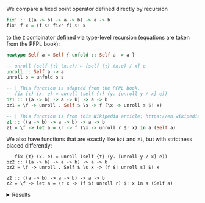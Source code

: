We compare a fixed point operator defined directly by recursion

```haskell
fix' :: ((a -> b) -> a -> b) -> a -> b
fix' f x = (f $! fix' f) $! x
```

to the `Z` combinator defined via type-level recursion (equations are taken from the PFPL book):

```haskell
newtype Self a = Self { unfold :: Self a -> a }

-- unroll (self {τ} (x.e)) ↦ [self {τ} (x.e) / x] e
unroll :: Self a -> a
unroll s = unfold s s

-- | This function is adapted from the PFPL book.
-- fix {τ} (x. e) = unroll (self {τ} (y. [unroll y / x] e))
bz1 :: ((a -> b) -> a -> b) -> a -> b
bz1 = \f -> unroll . Self $ \s -> f (\x -> unroll s $! x)

-- | This function is from this Wikipedia article: https://en.wikipedia.org/wiki/Fixed-point_combinator#Strict_functional_implementation
z1 :: ((a -> b) -> a -> b) -> a -> b
z1 = \f -> let a = \r -> f (\x -> unroll r $! x) in a (Self a)
```

We also have functions that are exactly like `bz1` and `z1`, but with strictness placed differently:

```
-- fix {τ} (x. e) = unroll (self {τ} (y. [unroll y / x] e))
bz2 :: ((a -> b) -> a -> b) -> a -> b
bz2 = \f -> unroll . Self $ \s x -> (f $! unroll s) $! x

z2 :: ((a -> b) -> a -> b) -> a -> b
z2 = \f -> let a = \r x -> (f $! unroll r) $! x in a (Self a)
```

<details><summary> Results </summary><p>

benchmarking countdownBy/fix'/100000
time                 22.89 ms   (21.36 ms .. 24.08 ms)

                     0.983 R²   (0.956 R² .. 0.997 R²)

mean                 23.11 ms   (22.41 ms .. 23.59 ms)

std dev              1.369 ms   (952.1 μs .. 1.983 ms)

variance introduced by outliers: 24% (moderately inflated)


benchmarking countdownBy/bz1/100000
time                 22.68 ms   (20.55 ms .. 24.76 ms)

                     0.954 R²   (0.907 R² .. 0.982 R²)

mean                 21.01 ms   (19.27 ms .. 22.22 ms)

std dev              3.320 ms   (2.488 ms .. 4.363 ms)

variance introduced by outliers: 68% (severely inflated)


benchmarking countdownBy/bz2/100000
time                 28.14 ms   (24.45 ms .. 31.24 ms)

                     0.962 R²   (0.913 R² .. 0.991 R²)

mean                 30.21 ms   (28.31 ms .. 31.31 ms)

std dev              3.052 ms   (2.504 ms .. 3.872 ms)

variance introduced by outliers: 40% (moderately inflated)


benchmarking countdownBy/z1/100000
time                 21.93 ms   (20.20 ms .. 23.56 ms)

                     0.960 R²   (0.912 R² .. 0.988 R²)

mean                 22.43 ms   (21.12 ms .. 23.19 ms)

std dev              2.439 ms   (1.668 ms .. 3.512 ms)

variance introduced by outliers: 48% (moderately inflated)


benchmarking countdownBy/z2/100000
time                 31.92 ms   (27.46 ms .. 35.33 ms)

                     0.955 R²   (0.908 R² .. 0.997 R²)

mean                 32.54 ms   (30.63 ms .. 33.63 ms)

std dev              3.192 ms   (2.046 ms .. 4.165 ms)

variance introduced by outliers: 40% (moderately inflated)


benchmarking countdownBy/fix'/1000000
time                 230.0 ms   (207.3 ms .. 258.1 ms)

                     0.996 R²   (0.988 R² .. 1.000 R²)

mean                 219.9 ms   (208.3 ms .. 226.9 ms)

std dev              10.94 ms   (5.177 ms .. 15.75 ms)

variance introduced by outliers: 14% (moderately inflated)


benchmarking countdownBy/bz1/1000000
time                 196.5 ms   (141.3 ms .. 247.3 ms)

                     0.959 R²   (0.871 R² .. 1.000 R²)

mean                 203.8 ms   (183.6 ms .. 225.0 ms)

std dev              27.85 ms   (15.34 ms .. 37.71 ms)

variance introduced by outliers: 32% (moderately inflated)


benchmarking countdownBy/bz2/1000000
time                 311.1 ms   (289.9 ms .. 330.9 ms)

                     0.996 R²   (0.982 R² .. 1.000 R²)

mean                 324.8 ms   (315.5 ms .. 340.8 ms)

std dev              15.33 ms   (2.691 ms .. 19.51 ms)

variance introduced by outliers: 16% (moderately inflated)


benchmarking countdownBy/z1/1000000
time                 231.2 ms   (217.7 ms .. 257.9 ms)

                     0.993 R²   (0.974 R² .. 1.000 R²)

mean                 225.9 ms   (217.8 ms .. 234.0 ms)

std dev              11.00 ms   (6.347 ms .. 14.36 ms)

variance introduced by outliers: 14% (moderately inflated)


benchmarking countdownBy/z2/1000000
time                 318.0 ms   (278.2 ms .. 354.6 ms)

                     0.983 R²   (0.922 R² .. 1.000 R²)

mean                 313.2 ms   (293.1 ms .. 330.1 ms)

std dev              22.57 ms   (18.11 ms .. 25.91 ms)

variance introduced by outliers: 18% (moderately inflated)


benchmarking countdownBy/fix'/10000000
time                 2.266 s    (2.172 s .. 2.494 s)

                     0.999 R²   (0.996 R² .. 1.000 R²)

mean                 2.302 s    (2.256 s .. 2.329 s)

std dev              41.14 ms   (0.0 s .. 45.61 ms)

variance introduced by outliers: 19% (moderately inflated)


benchmarking countdownBy/bz1/10000000
time                 2.282 s    (2.139 s .. 2.384 s)

                     1.000 R²   (0.999 R² .. 1.000 R²)

mean                 2.242 s    (2.215 s .. 2.256 s)

std dev              23.29 ms   (0.0 s .. 24.44 ms)

variance introduced by outliers: 19% (moderately inflated)


benchmarking countdownBy/bz2/10000000
time                 3.335 s    (3.181 s .. 3.629 s)

                     0.999 R²   (0.998 R² .. 1.000 R²)

mean                 3.206 s    (3.164 s .. 3.246 s)

std dev              67.99 ms   (0.0 s .. 69.59 ms)

variance introduced by outliers: 19% (moderately inflated)


benchmarking countdownBy/z1/10000000
time                 2.290 s    (2.233 s .. 2.380 s)

                     1.000 R²   (1.000 R² .. 1.000 R²)

mean                 2.242 s    (2.220 s .. 2.260 s)

std dev              26.50 ms   (0.0 s .. 29.82 ms)

variance introduced by outliers: 19% (moderately inflated)


benchmarking countdownBy/z2/10000000
time                 3.204 s    (3.102 s .. 3.336 s)

                     1.000 R²   (1.000 R² .. 1.000 R²)

mean                 3.243 s    (3.209 s .. 3.265 s)

std dev              33.62 ms   (0.0 s .. 38.80 ms)

variance introduced by outliers: 19% (moderately inflated)


benchmarking natSumUpToBy/fix'/100000
time                 23.01 ms   (21.63 ms .. 24.15 ms)

                     0.986 R²   (0.971 R² .. 0.995 R²)

mean                 22.09 ms   (20.77 ms .. 22.78 ms)

std dev              2.117 ms   (1.250 ms .. 3.268 ms)

variance introduced by outliers: 43% (moderately inflated)


benchmarking natSumUpToBy/bz1/100000
time                 22.99 ms   (21.95 ms .. 23.95 ms)

                     0.986 R²   (0.966 R² .. 0.995 R²)

mean                 21.36 ms   (20.06 ms .. 22.17 ms)

std dev              2.373 ms   (1.517 ms .. 3.782 ms)

variance introduced by outliers: 48% (moderately inflated)


benchmarking natSumUpToBy/bz2/100000
time                 28.63 ms   (26.95 ms .. 29.99 ms)

                     0.988 R²   (0.971 R² .. 0.997 R²)

mean                 28.04 ms   (26.90 ms .. 28.80 ms)

std dev              1.840 ms   (1.333 ms .. 2.477 ms)

variance introduced by outliers: 26% (moderately inflated)


benchmarking natSumUpToBy/z1/100000
time                 21.28 ms   (19.68 ms .. 23.02 ms)

                     0.969 R²   (0.940 R² .. 0.989 R²)

mean                 21.16 ms   (19.69 ms .. 21.93 ms)

std dev              2.486 ms   (1.674 ms .. 3.934 ms)

variance introduced by outliers: 55% (severely inflated)


benchmarking natSumUpToBy/z2/100000
time                 26.36 ms   (24.70 ms .. 28.41 ms)

                     0.979 R²   (0.968 R² .. 0.990 R²)

mean                 27.56 ms   (26.28 ms .. 28.55 ms)

std dev              2.402 ms   (1.901 ms .. 2.944 ms)

variance introduced by outliers: 37% (moderately inflated)


benchmarking natSumUpToBy/fix'/1000000
time                 220.8 ms   (158.2 ms .. 241.7 ms)

                     0.966 R²   (0.894 R² .. 1.000 R²)

mean                 222.1 ms   (204.8 ms .. 230.9 ms)

std dev              17.95 ms   (3.685 ms .. 24.12 ms)

variance introduced by outliers: 16% (moderately inflated)


benchmarking natSumUpToBy/bz1/1000000
time                 202.6 ms   (179.4 ms .. 223.8 ms)

                     0.989 R²   (0.946 R² .. 1.000 R²)

mean                 210.8 ms   (198.0 ms .. 222.5 ms)

std dev              15.15 ms   (9.143 ms .. 20.35 ms)

variance introduced by outliers: 15% (moderately inflated)


benchmarking natSumUpToBy/bz2/1000000
time                 281.0 ms   (219.8 ms .. 352.5 ms)

                     0.988 R²   (0.967 R² .. 1.000 R²)

mean                 269.8 ms   (253.6 ms .. 282.8 ms)

std dev              17.72 ms   (12.87 ms .. 20.93 ms)

variance introduced by outliers: 17% (moderately inflated)


benchmarking natSumUpToBy/z1/1000000
time                 215.4 ms   (179.6 ms .. 235.8 ms)

                     0.978 R²   (0.889 R² .. 1.000 R²)

mean                 213.8 ms   (196.0 ms .. 223.2 ms)

std dev              17.92 ms   (6.605 ms .. 25.63 ms)

variance introduced by outliers: 16% (moderately inflated)


benchmarking natSumUpToBy/z2/1000000
time                 280.3 ms   (258.1 ms .. 352.9 ms)

                     0.996 R²   (0.991 R² .. 1.000 R²)

mean                 276.1 ms   (269.9 ms .. 280.9 ms)

std dev              7.008 ms   (3.788 ms .. 9.847 ms)

variance introduced by outliers: 16% (moderately inflated)


benchmarking natSumUpToBy/fix'/10000000
time                 2.176 s    (1.902 s .. 2.357 s)

                     0.998 R²   (0.994 R² .. 1.000 R²)

mean                 2.240 s    (2.188 s .. 2.272 s)

std dev              48.14 ms   (0.0 s .. 55.08 ms)

variance introduced by outliers: 19% (moderately inflated)


benchmarking natSumUpToBy/bz1/10000000
time                 2.208 s    (2.125 s .. 2.329 s)

                     1.000 R²   (0.999 R² .. 1.000 R²)

mean                 2.197 s    (2.169 s .. 2.215 s)

std dev              26.69 ms   (0.0 s .. 30.78 ms)

variance introduced by outliers: 19% (moderately inflated)


benchmarking natSumUpToBy/bz2/10000000
time                 2.671 s    (2.590 s .. 2.840 s)

                     0.999 R²   (0.996 R² .. 1.000 R²)

mean                 2.757 s    (2.695 s .. 2.792 s)

std dev              55.21 ms   (0.0 s .. 60.19 ms)

variance introduced by outliers: 19% (moderately inflated)


benchmarking natSumUpToBy/z1/10000000
time                 2.209 s    (2.098 s .. 2.370 s)

                     0.999 R²   (0.999 R² .. 1.000 R²)

mean                 2.160 s    (2.133 s .. 2.183 s)

std dev              36.64 ms   (0.0 s .. 39.79 ms)

variance introduced by outliers: 19% (moderately inflated)


benchmarking natSumUpToBy/z2/10000000
time                 2.773 s    (2.589 s .. 2.903 s)

                     1.000 R²   (0.999 R² .. 1.000 R²)

mean                 2.799 s    (2.760 s .. 2.828 s)

std dev              43.20 ms   (0.0 s .. 49.33 ms)

variance introduced by outliers: 19% (moderately inflated)


benchmarking leakingNatSumUpToBy/fix'/100000
time                 24.44 ms   (24.21 ms .. 24.68 ms)

                     1.000 R²   (0.999 R² .. 1.000 R²)

mean                 24.61 ms   (24.49 ms .. 24.72 ms)

std dev              272.1 μs   (211.5 μs .. 344.4 μs)


benchmarking leakingNatSumUpToBy/bz1/100000
time                 24.25 ms   (23.79 ms .. 24.64 ms)

                     0.998 R²   (0.995 R² .. 1.000 R²)

mean                 24.49 ms   (24.21 ms .. 25.34 ms)

std dev              1.000 ms   (498.0 μs .. 1.873 ms)

variance introduced by outliers: 15% (moderately inflated)


benchmarking leakingNatSumUpToBy/bz2/100000
time                 33.03 ms   (32.27 ms .. 33.70 ms)

                     0.998 R²   (0.996 R² .. 1.000 R²)

mean                 33.47 ms   (32.91 ms .. 34.35 ms)

std dev              1.378 ms   (884.6 μs .. 2.305 ms)

variance introduced by outliers: 12% (moderately inflated)


benchmarking leakingNatSumUpToBy/z1/100000
time                 25.37 ms   (24.82 ms .. 25.68 ms)

                     0.999 R²   (0.997 R² .. 1.000 R²)

mean                 25.82 ms   (25.58 ms .. 26.58 ms)

std dev              846.5 μs   (290.5 μs .. 1.360 ms)


benchmarking leakingNatSumUpToBy/z2/100000
time                 33.31 ms   (32.98 ms .. 33.71 ms)

                     0.999 R²   (0.998 R² .. 1.000 R²)

mean                 33.33 ms   (32.96 ms .. 33.85 ms)

std dev              922.9 μs   (552.9 μs .. 1.412 ms)


benchmarking leakingNatSumUpToBy/fix'/1000000
time                 293.7 ms   (288.7 ms .. 304.5 ms)

                     1.000 R²   (0.999 R² .. 1.000 R²)

mean                 297.8 ms   (295.9 ms .. 300.1 ms)

std dev              2.631 ms   (872.7 μs .. 3.559 ms)

variance introduced by outliers: 16% (moderately inflated)


benchmarking leakingNatSumUpToBy/bz1/1000000
time                 292.6 ms   (283.1 ms .. 303.3 ms)

                     1.000 R²   (0.999 R² .. 1.000 R²)

mean                 295.4 ms   (293.2 ms .. 297.0 ms)

std dev              2.222 ms   (889.8 μs .. 2.790 ms)

variance introduced by outliers: 16% (moderately inflated)


benchmarking leakingNatSumUpToBy/bz2/1000000
time                 396.0 ms   (370.0 ms .. 425.2 ms)

                     0.999 R²   (0.999 R² .. 1.000 R²)

mean                 395.4 ms   (392.5 ms .. 400.9 ms)

std dev              4.771 ms   (0.0 s .. 4.860 ms)

variance introduced by outliers: 19% (moderately inflated)


benchmarking leakingNatSumUpToBy/z1/1000000
time                 315.0 ms   (308.9 ms .. 327.1 ms)

                     1.000 R²   (0.999 R² .. 1.000 R²)

mean                 314.4 ms   (310.8 ms .. 316.5 ms)

std dev              3.599 ms   (60.23 μs .. 5.027 ms)

variance introduced by outliers: 16% (moderately inflated)


benchmarking leakingNatSumUpToBy/z2/1000000
time                 392.8 ms   (385.4 ms .. 399.0 ms)

                     1.000 R²   (1.000 R² .. 1.000 R²)

mean                 394.0 ms   (393.0 ms .. 394.9 ms)

std dev              1.290 ms   (0.0 s .. 1.447 ms)

variance introduced by outliers: 19% (moderately inflated)


benchmarking leakingNatSumUpToBy/fix'/10000000
time                 3.414 s    (3.342 s .. 3.445 s)

                     1.000 R²   (1.000 R² .. 1.000 R²)

mean                 3.462 s    (3.457 s .. 3.466 s)

std dev              6.328 ms   (0.0 s .. 7.218 ms)

variance introduced by outliers: 19% (moderately inflated)


benchmarking leakingNatSumUpToBy/bz1/10000000
time                 3.315 s    (3.296 s .. 3.349 s)

                     1.000 R²   (1.000 R² .. 1.000 R²)

mean                 3.400 s    (3.369 s .. 3.424 s)

std dev              35.09 ms   (0.0 s .. 39.95 ms)

variance introduced by outliers: 19% (moderately inflated)


benchmarking leakingNatSumUpToBy/bz2/10000000
time                 4.479 s    (4.270 s .. 4.636 s)

                     1.000 R²   (0.999 R² .. 1.000 R²)

mean                 4.516 s    (4.482 s .. 4.539 s)

std dev              35.49 ms   (0.0 s .. 40.78 ms)

variance introduced by outliers: 19% (moderately inflated)


benchmarking leakingNatSumUpToBy/z1/10000000
time                 3.495 s    (3.065 s .. 3.846 s)

                     0.998 R²   (0.994 R² .. 1.000 R²)

mean                 3.609 s    (3.532 s .. 3.661 s)

std dev              77.76 ms   (0.0 s .. 89.78 ms)

variance introduced by outliers: 19% (moderately inflated)


benchmarking leakingNatSumUpToBy/z2/10000000
time                 4.505 s    (4.290 s .. 4.674 s)

                     1.000 R²   (NaN R² .. 1.000 R²)

mean                 4.565 s    (4.509 s .. 4.596 s)

std dev              49.45 ms   (0.0 s .. 54.40 ms)

variance introduced by outliers: 19% (moderately inflated)

</p></details>